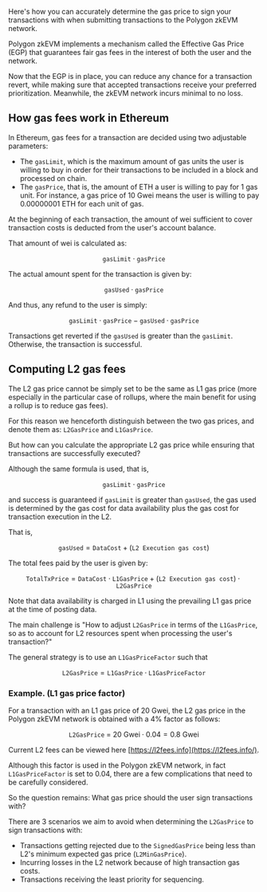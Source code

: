 Here's how you can accurately determine the gas price to sign your transactions with when submitting transactions to the Polygon zkEVM network.

Polygon zkEVM implements a mechanism called the Effective Gas Price (EGP) that guarantees fair gas fees in the interest of both the user and the network.

Now that the EGP is in place, you can reduce any chance for a transaction revert, while making sure that accepted transactions receive your preferred prioritization. Meanwhile, the zkEVM network incurs minimal to no loss.

## How gas fees work in Ethereum

In Ethereum, gas fees for a transaction are decided using two adjustable parameters:

- The $\texttt{gasLimit}$, which is the maximum amount of gas units the user is willing to buy in order for their transactions to be included in a block and processed on chain.
- The $\texttt{gasPrice}$, that is, the amount of ETH a user is willing to pay for 1 gas unit. For instance, a gas price of 10 Gwei means the user is willing to pay 0.00000001 ETH for each unit of gas.

At the beginning of each transaction, the amount of wei sufficient to cover transaction costs is deducted from the user's account balance. 

That amount of wei is calculated as:

$$
\texttt{gasLimit} \cdot \texttt{gasPrice}
$$

The actual amount spent for the transaction is given by:

$$
\texttt{gasUsed} \cdot \texttt{gasPrice}
$$

And thus, any refund to the user is simply:

$$
\texttt{gasLimit} \cdot \texttt{gasPrice} - \texttt{gasUsed} \cdot \texttt{gasPrice}
$$

Transactions get reverted if the $\texttt{gasUsed}$ is greater than the $\texttt{gasLimit}$. Otherwise, the transaction is successful. 

## Computing L2 gas fees

The L2 gas price cannot be simply set to be the same as L1 gas price (more especially in the particular case of rollups, where the main benefit for using a rollup is to reduce gas fees).

For this reason we henceforth distinguish between the two gas prices, and denote them as: $\texttt{L2GasPrice}$ and $\texttt{L1GasPrice}$.

But how can you calculate the appropriate L2 gas price while ensuring that transactions are successfully executed?

Although the same formula is used, that is,

$$
\texttt{gasLimit} \cdot \texttt{gasPrice}
$$

and success is guaranteed if $\texttt{gasLimit}$ is greater than $\texttt{gasUsed}$, the gas used is determined by the gas cost for data availability plus the gas cost for transaction execution in the L2.

That is, 

$$
\texttt{gasUsed} = \texttt{DataCost} + (\texttt{L2 Execution gas cost})
$$

The total fees paid by the user is given by:

$$
\texttt{TotalTxPrice} = \texttt{DataCost} \cdot \texttt{L1GasPrice} + (\texttt{L2 Execution gas cost}) \cdot \texttt{L2GasPrice}
$$

Note that data availability is charged in L1 using the prevailing L1 gas price at the time of posting data.

The main challenge is "How to adjust $\texttt{L2GasPrice}$ in terms of the $\texttt{L1GasPrice}$, so as to account for L2 resources spent when processing the user's transaction?"

The general strategy is to use an $\texttt{L1GasPriceFactor}$ such that

$$
\texttt{L2GasPrice} = \texttt{L1GasPrice} \cdot \texttt{L1GasPriceFactor}
$$

### Example. (L1 gas price factor)

For a transaction with an L1 gas price of 20 Gwei, the L2 gas price in the Polygon zkEVM network is obtained with a 4% factor as follows:

$$
\texttt{L2GasPrice}\ =\ 20\ \text{Gwei}⋅0.04=0.8\ \text{Gwei}
$$

Current L2 fees can be viewed here [https://l2fees.info](https://l2fees.info/).

Although this factor is used in the Polygon zkEVM network, in fact $\texttt{L1GasPriceFactor}$ is set to $0.04$​, there are a few complications that need to be carefully considered. 

So the question remains: What gas price should the user sign transactions with?

There are 3 scenarios we aim to avoid when determining the $\texttt{L2GasPrice}$ to sign transactions with:

- Transactions getting rejected due to the $\texttt{SignedGasPrice}$ being less than L2's minimum expected gas price ($\texttt{L2MinGasPrice}$).
- Incurring losses in the L2 network because of high transaction gas costs.
- Transactions receiving the least priority for sequencing.
